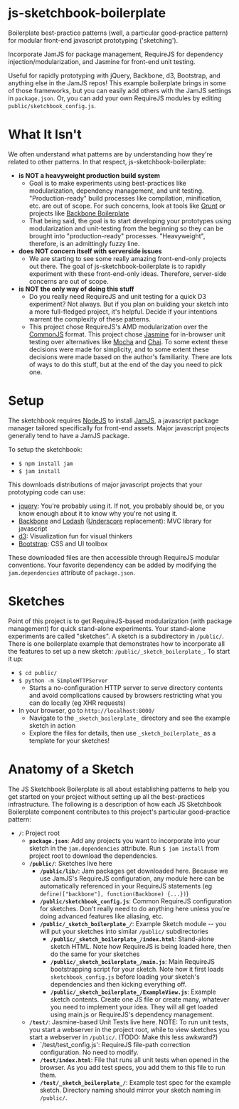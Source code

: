 js-sketchbook-boilerplate
=========================

Boilerplate best-practice patterns (well, a particular good-practice pattern) for modular front-end javascript
 prototyping ('sketching').

Incorporate JamJS for package management, RequireJS for dependency injection/modularization, and Jasmine for front-end
unit testing.

Useful for rapidly prototyping with jQuery, Backbone, d3, Bootstrap, and anything else in the JamJS repos!  This
example boilerplate brings in some of those frameworks, but you can easily add others with the JamJS settings in
`package.json`.  Or, you can add your own RequireJS modules by editing `public/sketchbook_config.js`.

# What It Isn't
We often understand what patterns are by understanding how they're related to other patterns.  In that respect,
js-sketchbook-boilerplate:
* __is NOT a heavyweight production build system__
  * Goal is to make experiments using best-practices like modularization, dependency management, and unit testing.
  "Production-ready" build processes like compilation, minification, etc. are out of scope.  For such concerns, look at
  tools like [Grunt](http://gruntjs.com/) or projects like [Backbone Boilerplate](https://github.com/tbranyen/backbone-boilerplate)
  * That being said, the goal is to start developing your prototypes using modularization and unit-testing from the
  beginning so they can be brought into "production-ready" processes.  "Heavyweight", therefore, is an admittingly fuzzy
  line.
* __does NOT concern itself with serverside issues__
  * We are starting to see some really amazing front-end-only projects out there.  The goal of js-sketchbook-boilerplate
  is to rapidly experiment with these front-end-only ideas.  Therefore, server-side concerns are out of scope.
* __is NOT the only way of doing this stuff__
  * Do you really need RequireJS and unit testing for a quick D3 experiment?  Not always.  But if you plan on building
  your sketch into a more full-fledged project, it's helpful.  Decide if your intentions warrent the complexity of
  these patterns.
  * This project chose RequireJS's AMD modularization over the [CommonJS](https://www.google.com/search?q=AMD+vs.+commonjs)
  format.  This project chose [Jasmine](http://pivotal.github.com/jasmine/) for in-browser unit testing over
  alternatives like [Mocha](http://visionmedia.github.com/mocha/) and [Chai](http://chaijs.com/).  To some extent these
  decisions were made for simplicity, and to some extent these decisions were made based on the author's familiarity.
  There are lots of ways to do this stuff, but at the end of the day you need to pick one.

# Setup
The sketchbook requires [NodeJS](http://nodejs.org/) to install [JamJS](http://jamjs.org/), a javascript package manager
tailored specifically for front-end assets.  Major javascript projects generally tend to have a JamJS package.

To setup the sketchbook:
* `$ npm install jam`
* `$ jam install`

This downloads distributions of major javascript projects that your prototyping code can use:
* [jquery](http://jquery.com/): You're probably using it.  If not, you probably should be, or you know enough about it
to know why you're not using it.
* [Backbone](http://backbonejs.org/) and [Lodash](http://lodash.com/) ([Underscore](http://underscorejs.org/)
replacement): MVC library for javascript
* [d3](http://d3js.org/): Visualization fun for visual thinkers
* [Bootstrap](http://twitter.github.com/bootstrap/): CSS and UI toolbox

These downloaded files are then accessible through RequireJS modular conventions.  Your favorite dependency can be added
by modifying the `jam.dependencies` attribute of `package.json`.


# Sketches
Point of this project is to get RequireJS-based modularization (with package management) for quick stand-alone
experiments.  Your stand-alone experiments are called "sketches".  A sketch is a subdirectory in `/public/`.  There is
one boilerplate example that demonstrates how to incorporate all the features to set up a new sketch:
`/public/_sketch_boilerplate_`.  To start it up:
* `$ cd public/`
* `$ python -m SimpleHTTPServer`
  * Starts a no-configuration HTTP server to serve directory contents and avoid complications caused by browsers
  restricting what you can do locally (eg XHR requests)
* In your browser, go to `http://localhost:8000/`
  * Navigate to the `_sketch_boilerplate_` directory and see the example sketch in action
  * Explore the files for details, then use `_sketch_boilerplate_` as a template for your sketches!

# Anatomy of a Sketch
The JS Sketchbook Boilerplate is all about establishing patterns to help you get started on your project without setting
up all the best-practices infrastructure.  The following is a description of how each JS Sketchbook Boilerplate
component contributes to this project's particular good-practice pattern:
* __`/`__: Project root
  * __`package.json`__: Add any projects you want to incorporate into your sketch in the `jam.dependencies` attribute.  Run
  `$ jam install` from project root to download the dependencies.
  * __`/public/`__: Sketches live here
    * __`/public/lib/`__: Jam packages get downloaded here.  Because we use JamJS's RequireJS configuration, any module here
    can be automatically referenced in your RequireJS statements (eg `define(["backbone"], function(Backbone) {...})`)
    * __`/public/sketchbook_config.js`__: Common RequireJS configuration for sketches.  Don't really need to do anything here
    unless you're doing advanced features like aliasing, etc.
    * __`/public/_sketch_boilerplate_/`__: Example Sketch module -- you will put your sketches into similar `/public/`
    subdirectories
      * __`/public/_sketch_boilerplate_/index.html`__: Stand-alone sketch HTML.  Note how RequireJS is being loaded here,
      then do the same for your sketches
      * __`/public/_sketch_boilerplate_/main.js`__: Main RequireJS bootstrapping script for your sketch.  Note how it first
      loads `sketchbook_config.js` before loading your sketch's dependencies and then kicking everything off.
      * __`/public/_sketch_boilerplate_/ExampleView.js`__: Example sketch contents. Create one JS file or create many,
      whatever you need to implement your idea.  They will all get loaded using main.js or RequireJS's dependency
      management.
  * __`/test/`__: Jasmine-based Unit Tests live here.  NOTE: To run unit tests, you start a webserver in the project root,
  while to view sketches you start a webserver in `/public/`.  (TODO: Make this less awkward?)
      * `/test/test_config.js': RequireJS file-path correction configuration.  No need to modify.
      * __`/test/index.html`__: File that runs all unit tests when opened in the browser.  As you add test specs, you add them
      to this file to run them.
      * __`/test/_sketch_boilerplate_/`__: Example test spec for the example sketch.  Directory naming should mirror your
      sketch naming in `/public/`.



